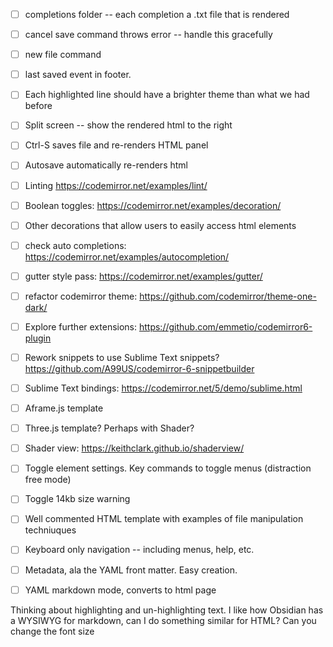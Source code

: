 - [ ] completions folder -- each completion a .txt file that is rendered
- [ ] cancel save command throws error -- handle this gracefully
- [ ] new file command
- [ ] last saved event in footer.
- [ ] Each highlighted line should have a brighter theme than what we had before
- [ ] Split screen -- show the rendered html to the right
- [ ] Ctrl-S saves file and re-renders HTML panel
- [ ] Autosave automatically re-renders html
- [ ] Linting https://codemirror.net/examples/lint/
- [ ] Boolean toggles: https://codemirror.net/examples/decoration/
- [ ] Other decorations that allow users to easily access html elements
- [ ] check auto completions: https://codemirror.net/examples/autocompletion/
- [ ] gutter style pass: https://codemirror.net/examples/gutter/
- [ ] refactor codemirror theme: https://github.com/codemirror/theme-one-dark/
- [ ] Explore further extensions: https://github.com/emmetio/codemirror6-plugin
- [ ] Rework snippets to use Sublime Text snippets? https://github.com/A99US/codemirror-6-snippetbuilder
- [ ] Sublime Text bindings: https://codemirror.net/5/demo/sublime.html
- [ ] Aframe.js template
- [ ] Three.js template? Perhaps with Shader?
- [ ] Shader view: https://keithclark.github.io/shaderview/ 
- [ ] Toggle element settings. Key commands to toggle menus (distraction free mode)
- [ ] Toggle 14kb size warning
- [ ] Well commented HTML template with examples of file manipulation techniuques
- [ ] Keyboard only navigation -- including menus, help, etc.
- [ ] Metadata, ala the YAML front matter. Easy creation. 
- [ ] YAML markdown mode, converts to html page



Thinking about highlighting and un-highlighting text. I like how Obsidian has a WYSIWYG for markdown, can I do something similar for HTML? Can you change the font size